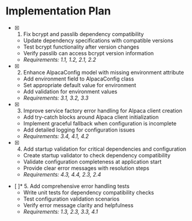 # Implementation Plan

- [x] 1. Fix bcrypt and passlib dependency compatibility




  - Update dependency specifications with compatible versions
  - Test bcrypt functionality after version changes
  - Verify passlib can access bcrypt version information
  - _Requirements: 1.1, 1.2, 2.1, 2.2_

- [x] 2. Enhance AlpacaConfig model with missing environment attribute





  - Add environment field to AlpacaConfig class
  - Set appropriate default value for environment
  - Add validation for environment values
  - _Requirements: 3.1, 3.2, 3.3_

- [x] 3. Improve service factory error handling for Alpaca client creation




  - Add try-catch blocks around Alpaca client initialization
  - Implement graceful fallback when configuration is incomplete
  - Add detailed logging for configuration issues
  - _Requirements: 3.4, 4.1, 4.2_

- [x] 4. Add startup validation for critical dependencies and configuration




  - Create startup validator to check dependency compatibility
  - Validate configuration completeness at application start
  - Provide clear error messages with resolution steps
  - _Requirements: 4.3, 4.4, 2.3, 2.4_

- [ ]* 5. Add comprehensive error handling tests
  - Write unit tests for dependency compatibility checks
  - Test configuration validation scenarios
  - Verify error message clarity and helpfulness
  - _Requirements: 1.3, 2.3, 3.3, 4.1_